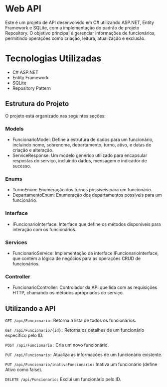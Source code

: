 # Web API

Este é um projeto de API desenvolvido em C# utilizando ASP.NET, Entity Framework e SQLite, com a implementação do padrão de projeto Repository. O objetivo principal é gerenciar informações de funcionários, permitindo operações como criação, leitura, atualização e exclusão.

# Tecnologias Utilizadas

- C# ASP.NET
- Entity Framework
- SQLite
- Repository Pattern

## Estrutura do Projeto

O projeto está organizado nas seguintes seções:

### Models
- FuncionarioModel: Define a estrutura de dados para um funcionário, incluindo nome, sobrenome, departamento, turno, ativo, e datas de criação e alteração.
- ServiceResponse: Um modelo genérico utilizado para encapsular respostas do serviço, incluindo dados, mensagem e indicador de sucesso.

### Enums
- TurnoEnum: Enumeração dos turnos possíveis para um funcionário.
- DepartamentoEnum: Enumeração dos departamentos possíveis para um funcionário.

### Interface
- IFuncionarioInterface: Interface que define os métodos disponíveis para interação com os funcionários.

### Services
- FuncionarioService: Implementação da interface IFuncionarioInterface, que contém a lógica de negócios para as operações CRUD de funcionários.

### Controller
- FuncionarioController: Controlador da API que lida com as requisições HTTP, chamando os métodos apropriados do serviço.

## Utilizando a API


`GET /api/Funcionario:` Retorna a lista de todos os funcionários.

`GET /api/Funcionario/{id}:` Retorna os detalhes de um funcionário específico pelo ID.

`POST /api/Funcionario:` Cria um novo funcionário.

`PUT /api/Funcionario:` Atualiza as informações de um funcionário existente.

`PUT /api/Funcionario/inativaFuncionario:` Inativa um funcionário (define Ativo como false).

`DELETE /api/Funcionario:` Exclui um funcionário pelo ID.
